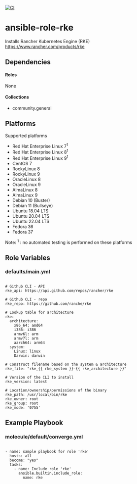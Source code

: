[![CI](https://github.com/de-it-krachten/ansible-role-rke/workflows/CI/badge.svg?event=push)](https://github.com/de-it-krachten/ansible-role-rke/actions?query=workflow%3ACI)


# ansible-role-rke

Installs Rancher Kubernetes Engine (RKE)<br>
https://www.rancher.com/products/rke<br>



## Dependencies

#### Roles
None

#### Collections
- community.general

## Platforms

Supported platforms

- Red Hat Enterprise Linux 7<sup>1</sup>
- Red Hat Enterprise Linux 8<sup>1</sup>
- Red Hat Enterprise Linux 9<sup>1</sup>
- CentOS 7
- RockyLinux 8
- RockyLinux 9
- OracleLinux 8
- OracleLinux 9
- AlmaLinux 8
- AlmaLinux 9
- Debian 10 (Buster)
- Debian 11 (Bullseye)
- Ubuntu 18.04 LTS
- Ubuntu 20.04 LTS
- Ubuntu 22.04 LTS
- Fedora 36
- Fedora 37

Note:
<sup>1</sup> : no automated testing is performed on these platforms

## Role Variables
### defaults/main.yml
<pre><code>
# Github CLI - API
rke_api: https://api.github.com/repos/rancher/rke

# Github CLI - repo
rke_repo: https://github.com/ranche/rke

# Lookup table for architecture
rke:
  architecture:
    x86_64: amd64
    i386: i386
    armv6l: arm
    armv7l: arm
    aarch64: arm64
  system:
    Linux: linux
    Darwin: darwin

# Construct filename based on the system & architecture
rke_file: "rke_{{ rke_system }}-{{ rke_architecture }}"

# Version of the CLI to install
rke_version: latest

# Location/ownership/permissions of the binary
rke_path: /usr/local/bin/rke
rke_owner: root
rke_group: root
rke_mode: '0755'
</pre></code>




## Example Playbook
### molecule/default/converge.yml
<pre><code>
- name: sample playbook for role 'rke'
  hosts: all
  become: "yes"
  tasks:
    - name: Include role 'rke'
      ansible.builtin.include_role:
        name: rke
</pre></code>
